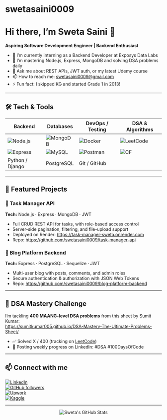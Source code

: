 # swetasaini0009

# Hi there, I’m Sweta Saini 👋

**Aspiring Software Development Engineer | Backend Enthusiast**

- 🔭 I’m currently interning as a Backend Developer at Exposys Data Labs  
- 🌱 I’m mastering Node.js, Express, MongoDB and solving DSA problems daily  
- 💬 Ask me about REST APIs, JWT auth, or my latest Udemy course  
- 📫 How to reach me: [swetasaini0009@gmail.com](mailto:swetasaini0009@gmail.com)  
- ⚡ Fun fact: I skipped KG and started Grade 1 in 2013!

---

## 🛠️ Tech & Tools

| Backend             | Databases           | DevOps / Testing    | DSA & Algorithms    |
|---------------------|---------------------|---------------------|---------------------|
| ![Node.js][nodejs]  | ![MongoDB][mongodb] | ![Docker][docker]   | ![LeetCode][leetcode] |
| ![Express][express] | ![MySQL][mysql]     | ![Postman][postman] | ![CF][codeforces]   |
| Python / Django     | PostgreSQL          | Git / GitHub        |                     |

---

## 🚀 Featured Projects

### 🔹 Task Manager API  
**Tech:** Node.js · Express · MongoDB · JWT  
- Full CRUD REST API for tasks, with role-based access control  
- Server-side pagination, filtering, and file-upload support  
- Deployed on Render: <https://task-manager-sweta.onrender.com>  
- Repo: <https://github.com/swetasaini0009/task-manager-api>

### 🔹 Blog Platform Backend  
**Tech:** Express · PostgreSQL · Sequelize · JWT  
- Multi-user blog with posts, comments, and admin roles  
- Secure authentication & authorization with JSON Web Tokens  
- Repo: <https://github.com/swetasaini0009/blog-platform-backend>

---

## 🎯 DSA Mastery Challenge

I’m tackling **400 MAANG-level DSA problems** from this sheet by Sumit Kumar:  
<https://sumitkumar005.github.io/DSA-Mastery-The-Ultimate-Problems-Sheet/>  
- ✅ Solved  X / 400 (tracking on [LeetCode](https://leetcode.com/u/swetasaini009/))  
- 📆 Posting weekly progress on LinkedIn: #DSA #100DaysOfCode

---

## 📫 Connect with me

[![LinkedIn][linkedin-shield]][linkedin]  
[![GitHub followers][github-followers]][github]  
[![Upwork][upwork-shield]][upwork]  
[![Kaggle][kaggle-shield]][kaggle]  

---

<div align="center">
  <img src="https://github-readme-stats.vercel.app/api?username=swetasaini0009&show_icons=true" alt="Sweta's GitHub Stats" />
</div>

<!-- Links & badges -->
[nodejs]: https://img.shields.io/badge/Node.js-339933?logo=node.js&logoColor=white  
[mongodb]: https://img.shields.io/badge/MongoDB-47A248?logo=mongodb&logoColor=white  
[express]: https://img.shields.io/badge/Express.js-000000?logo=express&logoColor=white  
[mysql]: https://img.shields.io/badge/MySQL-4479A1?logo=mysql&logoColor=white  
[docker]: https://img.shields.io/badge/Docker-2496ED?logo=docker&logoColor=white  
[postman]: https://img.shields.io/badge/Postman-FF6C37?logo=postman&logoColor=white  
[leetcode]: https://img.shields.io/badge/LeetCode-FFA116?logo=leetcode&logoColor=white  
[codeforces]: https://img.shields.io/badge/Codeforces-005BBB?logo=codeforces&logoColor=white  

[linkedin-shield]: https://img.shields.io/badge/LinkedIn-Sweta-blue?logo=linkedin  
[github-followers]: https://img.shields.io/github/followers/swetasaini0009?label=Followers&style=social  
[upwork-shield]: https://img.shields.io/badge/Upwork-Sweta-green?logo=upwork  
[kaggle-shield]: https://img.shields.io/badge/Kaggle-Sweta-blue?logo=kaggle  

[linkedin]: https://linkedin.com/in/swetasaini0009  
[github]: https://github.com/swetasaini0009  
[upwork]: https://www.upwork.com/freelancers/~01cb60c2dffac50df1  
[kaggle]: https://www.kaggle.com/swetasaini009/competitions  

